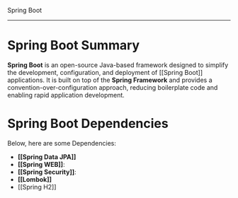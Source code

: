 Spring Boot

---

# **Spring Boot Summary**
**Spring Boot** is an open-source Java-based framework designed to simplify the development, configuration, and deployment of [[Spring Boot]] applications. It is built on top of the **Spring Framework** and provides a convention-over-configuration approach, reducing boilerplate code and enabling rapid application development.

# **Spring Boot Dependencies**
Below, here are some Dependencies:

- **[[Spring Data JPA]]**   
- **[[Spring WEB]]**: 
- **[[Spring Security]]**:
- **[[Lombok]]**
- [[Spring H2]]


